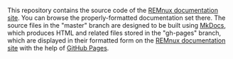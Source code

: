 This repository contains the source code of the [REMnux documentation site](http://REMnux.org/docs). You can browse the properly-formatted documentation set there. The source files in the "master" branch are designed to be built using [MkDocs](http://www.mkdocs.org/), which produces HTML and related files stored in the "gh-pages" branch, which are displayed in their formatted form on the [REMnux documentation site](http://REMnux.org/docs) with the help of [GitHub Pages](https://pages.github.com/).
